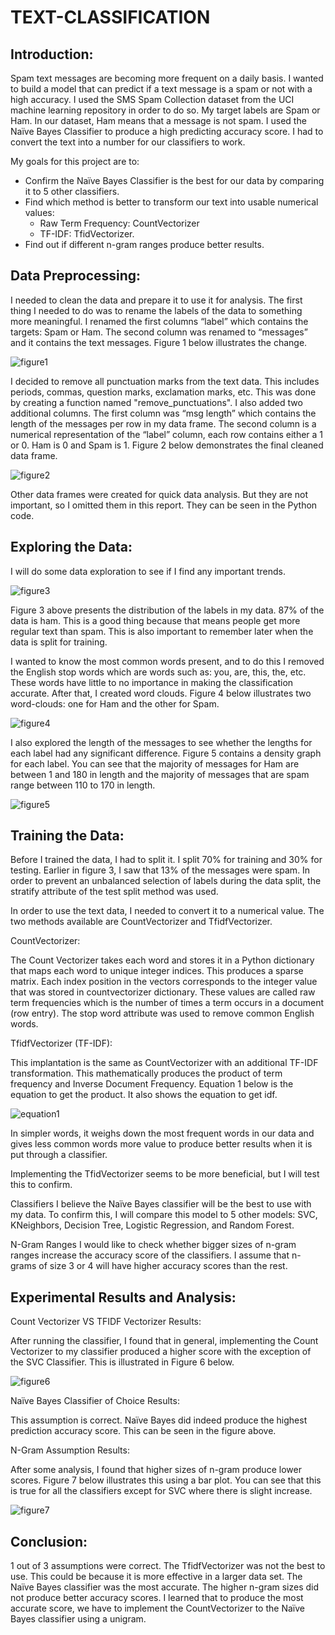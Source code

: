 # TEXT-CLASSIFICATION


## Introduction: ##

Spam text messages are becoming more frequent on a daily basis. I wanted to build a model that can predict if a text message is a spam or not with a high accuracy. I used the SMS Spam Collection dataset from the UCI machine learning repository in order to do so. My target labels are Spam or Ham. In our dataset, Ham means that a message is not spam. I used the Naïve Bayes Classifier to produce a high predicting accuracy score. I had to convert the text into a number for our classifiers to work. 

My goals for this project are to:

*	Confirm the Naïve Bayes Classifier is the best for our data by comparing it to 5 other classifiers.
*	Find which method is better to transform our text into usable numerical values:
    * Raw Term Frequency: CountVectorizer
    * TF-IDF: TfidVectorizer.
*	Find out if different n-gram ranges produce better results.


## Data Preprocessing: ##

I needed to clean the data and prepare it to use it for analysis. The first thing I needed to do was to rename the labels of the data to something more meaningful. I renamed the first columns “label” which contains the targets: Spam or Ham. The second column was renamed to “messages” and it contains the text messages. Figure 1 below illustrates the change.

![figure1](https://user-images.githubusercontent.com/34525617/46576275-e25e3380-c993-11e8-9ace-d15581412d1b.png)

I decided to remove all punctuation marks from the text data. This includes periods, commas, question marks, exclamation marks, etc. This was done by creating a function named "remove_punctuations". I also added two additional columns. The first column was “msg length” which contains the length of the messages per row in my data frame. The second column is a numerical representation of the “label” column, each row contains either a 1 or 0. Ham is 0 and Spam is 1. Figure 2 below demonstrates the final cleaned data frame.

![figure2](https://user-images.githubusercontent.com/34525617/46576298-66182000-c994-11e8-8b85-a9c51b79a8e1.png)

Other data frames were created for quick data analysis. But they are not important, so I omitted them in this report. They can be seen in the Python code.

## Exploring the Data: ##

I will do some data exploration to see if I find any important trends.

![figure3](https://user-images.githubusercontent.com/34525617/46576306-716b4b80-c994-11e8-8205-187253826e51.png)

Figure 3 above presents the distribution of the labels in my data. 87% of the data is ham. This is a good thing because that means people get more regular text than spam. This is also important to remember later when the data is split for training. 

I wanted to know the most common words present, and to do this I removed the English stop words which are words such as: you, are, this, the, etc. These words have little to no importance in making the classification accurate. After that, I created word clouds.  Figure 4 below illustrates two word-clouds: one for Ham and the other for Spam.

![figure4](https://user-images.githubusercontent.com/34525617/46576308-7b8d4a00-c994-11e8-973f-b8efb3926f65.png)

I also explored the length of the messages to see whether the lengths for each label had any significant difference. Figure 5 contains a density graph for each label. You can see that the majority of messages for Ham are between 1 and 180 in length and the majority of messages that are spam range between 110 to 170 in length.

![figure5](https://user-images.githubusercontent.com/34525617/46576311-821bc180-c994-11e8-853d-ef7349c9437a.png)

## Training the Data: ##

Before I trained the data, I had to split it. I split 70% for training and 30% for testing. Earlier in figure 3, I saw that 13% of the messages were spam. In order to prevent an unbalanced selection of labels during the data split, the stratify attribute of the test split method was used. 

In order to use the text data, I needed to convert it to a numerical value. The two methods available are CountVectorizer and TfidfVectorizer.

CountVectorizer:

The Count Vectorizer takes each word and stores it in a Python dictionary that maps each word to unique integer indices. This produces a sparse matrix. Each index position in the vectors corresponds to the integer value that was stored in countvectorizer dictionary. These values are called raw term frequencies which is the number of times a term occurs in a document (row entry). The stop word attribute was used to remove common English words.

TfidfVectorizer (TF-IDF):

This implantation is the same as CountVectorizer with an additional TF-IDF transformation. This mathematically produces the product of term frequency and Inverse Document Frequency. Equation 1 below is the equation to get the product. It also shows the equation to get idf. 

![equation1](https://user-images.githubusercontent.com/34525617/46576313-89db6600-c994-11e8-93ed-75d52152ef68.png)

In simpler words, it weighs down the most frequent words in our data and gives less common words more value to produce better results when it is put through a classifier.

Implementing the TfidVectorizer seems to be more beneficial, but I will test this to confirm.

Classifiers
I believe the Naïve Bayes classifier will be the best to use with my data. To confirm this, I will compare this model to 5 other models: SVC, KNeighbors, Decision Tree, Logistic Regression, and Random Forest.

N-Gram Ranges
I would like to check whether bigger sizes of n-gram ranges increase the accuracy score of the classifiers. I assume that n-grams of size 3 or 4 will have higher accuracy scores than the rest.

## Experimental Results and Analysis: ##

Count Vectorizer VS TFIDF Vectorizer Results:

After running the classifier, I found that in general, implementing the Count Vectorizer to my classifier produced a higher score with the exception of the SVC Classifier. This is illustrated in Figure 6 below.

![figure6](https://user-images.githubusercontent.com/34525617/46576314-91027400-c994-11e8-8d41-481654947eb0.png)

Naïve Bayes Classifier of Choice Results:

This assumption is correct. Naïve Bayes did indeed produce the highest prediction accuracy score. This can be seen in the figure above.

N-Gram Assumption Results:

After some analysis, I found that higher sizes of n-gram produce lower scores. Figure 7 below illustrates this using a bar plot. You can see that this is true for all the classifiers except for SVC where there is slight increase. 

![figure7](https://user-images.githubusercontent.com/34525617/46576317-9790eb80-c994-11e8-98e9-8f4e3b40a02e.png)

## Conclusion: ##

1 out of 3 assumptions were correct. The TfidfVectorizer was not the best to use. This could be because it is more effective in a larger data set. The Naïve Bayes classifier was the most accurate. The higher n-gram sizes did not produce better accuracy scores. I learned that to produce the most accurate score, we have to implement the CountVectorizer to the Naïve Bayes classifier using a unigram. 

